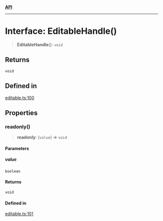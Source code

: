[**API**](../API.md)

***

# Interface: EditableHandle()

> **EditableHandle**(): `void`

## Returns

`void`

## Defined in

[editable.ts:100](https://github.com/inokawa/edix/blob/360dc0e2059b6b120119edaa498a1603bb0b294d/src/core/editable.ts#L100)

## Properties

### readonly()

> **readonly**: (`value`) => `void`

#### Parameters

##### value

`boolean`

#### Returns

`void`

#### Defined in

[editable.ts:101](https://github.com/inokawa/edix/blob/360dc0e2059b6b120119edaa498a1603bb0b294d/src/core/editable.ts#L101)
